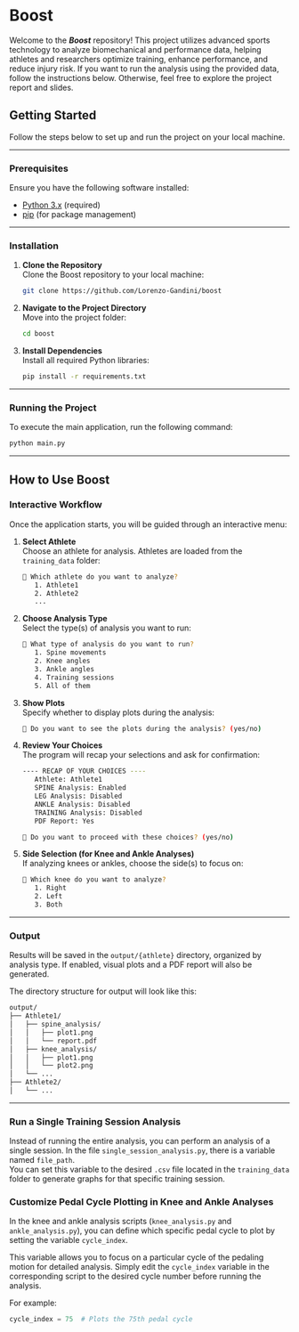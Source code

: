 # Boost

Welcome to the ***Boost*** repository! This project utilizes advanced sports technology to analyze biomechanical and performance data, helping athletes and researchers optimize training, enhance performance, and reduce injury risk.
If you want to run the analysis using the provided data, follow the instructions below. Otherwise, feel free to explore the project report and slides.

## Getting Started

Follow the steps below to set up and run the project on your local machine.

---

### Prerequisites

Ensure you have the following software installed:

- [Python 3.x](https://www.python.org/downloads/) (required)
- [pip](https://pip.pypa.io/en/stable/installation/) (for package management)

---

### Installation

1. **Clone the Repository**  
   Clone the Boost repository to your local machine:
   ```bash
   git clone https://github.com/Lorenzo-Gandini/boost
   ```
2. **Navigate to the Project Directory**  
   Move into the project folder:
   ```bash
   cd boost
   ```
3. **Install Dependencies**  
   Install all required Python libraries:
   ```bash
   pip install -r requirements.txt
   ```

---

### Running the Project

To execute the main application, run the following command:
```bash
python main.py
```

---

## How to Use Boost

### Interactive Workflow

Once the application starts, you will be guided through an interactive menu:

1. **Select Athlete**  
   Choose an athlete for analysis. Athletes are loaded from the `training_data` folder:
   ```bash
   🤔 Which athlete do you want to analyze?
      1. Athlete1
      2. Athlete2
      ...
   ```

2. **Choose Analysis Type**  
   Select the type(s) of analysis you want to run:
   ```bash
   🤔 What type of analysis do you want to run?
      1. Spine movements
      2. Knee angles
      3. Ankle angles
      4. Training sessions
      5. All of them
   ```

3. **Show Plots**  
   Specify whether to display plots during the analysis:
   ```bash
   🤔 Do you want to see the plots during the analysis? (yes/no)
   ```

4. **Review Your Choices**  
   The program will recap your selections and ask for confirmation:
   ```bash
   ---- RECAP OF YOUR CHOICES ----
      Athlete: Athlete1
      SPINE Analysis: Enabled
      LEG Analysis: Disabled
      ANKLE Analysis: Disabled
      TRAINING Analysis: Disabled
      PDF Report: Yes

   🤔 Do you want to proceed with these choices? (yes/no)
   ```

5. **Side Selection (for Knee and Ankle Analyses)**  
   If analyzing knees or ankles, choose the side(s) to focus on:
   ```bash
   🤔 Which knee do you want to analyze?
      1. Right
      2. Left
      3. Both
   ```

---

### Output

Results will be saved in the `output/{athlete}` directory, organized by analysis type. If enabled, visual plots and a PDF report will also be generated.

The directory structure for output will look like this:
```bash
output/
├── Athlete1/
│   ├── spine_analysis/
│   │   ├── plot1.png
│   │   └── report.pdf
│   ├── knee_analysis/
│   │   ├── plot1.png
│   │   └── plot2.png
│   └── ...
├── Athlete2/
│   └── ...
```

---

### Run a Single Training Session Analysis

Instead of running the entire analysis, you can perform an analysis of a single session. In the file `single_session_analysis.py`, there is a variable named `file_path`.  
You can set this variable to the desired `.csv` file located in the `training_data` folder to generate graphs for that specific training session.

### Customize Pedal Cycle Plotting in Knee and Ankle Analyses

In the knee and ankle analysis scripts (`knee_analysis.py` and `ankle_analysis.py`), you can define which specific pedal cycle to plot by setting the variable `cycle_index`.  

This variable allows you to focus on a particular cycle of the pedaling motion for detailed analysis. Simply edit the `cycle_index` variable in the corresponding script to the desired cycle number before running the analysis.

For example:
```python
cycle_index = 75  # Plots the 75th pedal cycle
